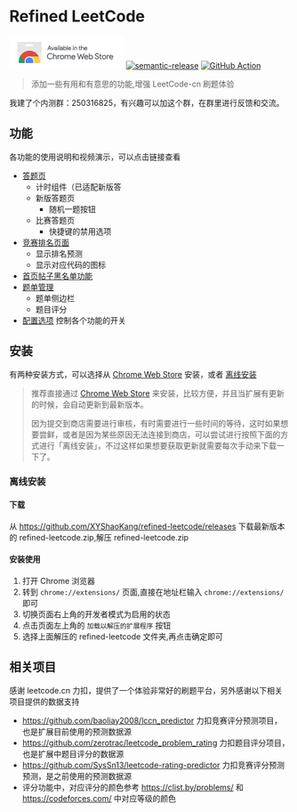 # Refined LeetCode

[![chrome-store-image][chrome-store-image]][chrome-store-url]
[![semantic-release][semantic-release-image]][semantic-release-url] [![GitHub Action][actions-release-image]][actions-release-url]

[semantic-release-image]: https://img.shields.io/badge/%20%20%F0%9F%93%A6%F0%9F%9A%80-semantic--release-e10079.svg
[semantic-release-url]: https://github.com/semantic-release/semantic-release
[actions-release-image]: https://github.com/XYShaoKang/refined-leetcode/actions/workflows/release.yml/badge.svg?branch=master
[actions-release-url]: https://github.com/XYShaoKang/refined-leetcode/actions/workflows/release.yml?query=branch%3Amaster
[chrome-store-image]: ./docs/assets/trynow.png
[chrome-store-url]: https://chrome.google.com/webstore/detail/refined-leetcode/kmpinnjkedaidpojenkiooddkeplniel

> 添加一些有用和有意思的功能,增强 LeetCode-cn 刷题体验

我建了个内测群：250316825，有兴趣可以加这个群，在群里进行反馈和交流。

## 功能

各功能的使用说明和视频演示，可以点击链接查看

- [答题页](./docs/%E7%AD%94%E9%A2%98%E9%A1%B5.md)
  - 计时组件（已适配新版答
  - 新版答题页
    - 随机一题按钮
  - 比赛答题页
    - 快捷键的禁用选项
- [竞赛排名页面](./docs/%E7%AB%9E%E8%B5%9B%E6%8E%92%E5%90%8D%E9%A1%B5.md)
  - 显示排名预测
  - 显示对应代码的图标
- [首页帖子黑名单功能](./docs/%E9%A6%96%E9%A1%B5%E5%B8%96%E5%AD%90%E9%BB%91%E5%90%8D%E5%8D%95.md)
- [题单管理](./docs/%E9%A2%98%E5%8D%95%E7%AE%A1%E7%90%86.md)
  - 题单侧边栏
  - 题目评分
- [配置选项](./docs/%E9%85%8D%E7%BD%AE%E9%80%89%E9%A1%B9.md) 控制各个功能的开关

## 安装

有两种安装方式，可以选择从 [Chrome Web Store][chrome-store-url] 安装，或者 [离线安装](#离线安装)

> 推荐直接通过 [Chrome Web Store][chrome-store-url] 来安装，比较方便，并且当扩展有更新的时候，会自动更新到最新版本。
>
> 因为提交到商店需要进行审核，有时需要进行一些时间的等待，这时如果想要尝鲜，或者是因为某些原因无法连接到商店，可以尝试进行按照下面的方式进行「离线安装」，不过这样如果想要获取更新就需要每次手动来下载一下了。

### 离线安装

#### 下载

从 https://github.com/XYShaoKang/refined-leetcode/releases 下载最新版本的 refined-leetcode.zip,解压 refined-leetcode.zip

#### 安装使用

1. 打开 Chrome 浏览器
2. 转到 `chrome://extensions/` 页面,直接在地址栏输入 `chrome://extensions/` 即可
3. 切换页面右上角的开发者模式为启用的状态
4. 点击页面左上角的 `加载以解压的扩展程序` 按钮
5. 选择上面解压的 refined-leetcode 文件夹,再点击确定即可

## 相关项目

感谢 leetcode.cn 力扣，提供了一个体验非常好的刷题平台，另外感谢以下相关项目提供的数据支持

- https://github.com/baoliay2008/lccn_predictor 力扣竞赛评分预测项目，也是扩展目前使用的预测数据源
- https://github.com/zerotrac/leetcode_problem_rating 力扣题目评分项目，也是扩展中题目评分的数据源
- https://github.com/SysSn13/leetcode-rating-predictor 力扣竞赛评分预测预测，是之前使用的预测数据源
- 评分功能中，对应评分的颜色参考 https://clist.by/problems/ 和 https://codeforces.com/ 中对应等级的颜色
